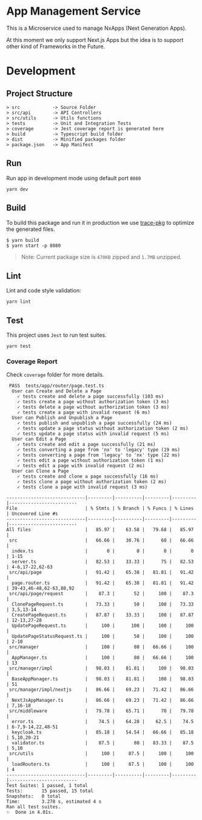 # App Management Service
This is a Microservice used to manage NxApps (Next Generation Apps).

At this moment we only support Next.js Apps but the idea is to support other kind of Frameworks in the Future.

# Development

## Project Structure
```
> src            -> Source Folder
> src/api        -> API Controllers
> src/utils      -> Utils functions
> tests          -> Unit and Integration Tests
> coverage       -> Jest coverage report is generated here
> build          -> Typescript build folder
> dist           -> Minified packages folder
> package.json   -> App Manifest
```

## Run
Run app in development mode using default port `8080`
```
yarn dev
```

## Build
To build this package and run it in production we use [trace-pkg](https://github.com/FormidableLabs/trace-pkg) to optimize the generated files.

```
$ yarn build
$ yarn start -p 8080
```

> Note: Current package size is `470KB` zipped and `1.7MB` unzipped.

## Lint
Lint and code style validation:

```
yarn lint
```

## Test
This project uses `Jest` to run test suites.

```
yarn test
```

### Coverage Report
Check `coverage` folder for more details.

```
 PASS  tests/app/router/page.test.ts
  User can Create and Delete a Page
    ✓ tests create and delete a page successfully (103 ms)
    ✓ tests create a page without authorization token (3 ms)
    ✓ tests delete a page without authorization token (3 ms)
    ✓ tests create a page with invalid request (6 ms)
  User can Publish and Unpublish a Page
    ✓ tests publish and unpublish a page successfully (24 ms)
    ✓ tests update a page status without authorization token (2 ms)
    ✓ tests update a page status with invalid request (5 ms)
  User can Edit a Page
    ✓ tests create and edit a page successfully (21 ms)
    ✓ tests converting a page from 'nx' to 'legacy' type (19 ms)
    ✓ tests converting a page from 'legacy' to 'nx' type (22 ms)
    ✓ tests edit a page without authorization token (1 ms)
    ✓ tests edit a page with invalid request (2 ms)
  User can Clone a Page
    ✓ tests create and clone a page successfully (16 ms)
    ✓ tests clone a page without authorization token (2 ms)
    ✓ tests clone a page with invalid request (3 ms)

-----------------------------|---------|----------|---------|---------|-------------------------
File                         | % Stmts | % Branch | % Funcs | % Lines | Uncovered Line #s
-----------------------------|---------|----------|---------|---------|-------------------------
All files                    |   85.97 |    63.58 |   79.68 |   85.97 |
 src                         |   66.66 |    30.76 |      60 |   66.66 |
  index.ts                   |       0 |        0 |       0 |       0 | 1-15
  server.ts                  |   82.53 |    33.33 |      75 |   82.53 | 4-6,17-22,62-63
 src/api/page                |   91.42 |    65.38 |   81.81 |   91.42 |
  page.router.ts             |   91.42 |    65.38 |   81.81 |   91.42 | 39-43,46-48,62-63,80,92
 src/api/page/request        |    87.3 |       52 |     100 |    87.3 |
  ClonePageRequest.ts        |   73.33 |       50 |     100 |   73.33 | 3,5,13-14
  CreatePageRequest.ts       |   87.87 |    33.33 |     100 |   87.87 | 12-13,27-28
  UpdatePageRequest.ts       |     100 |      100 |     100 |     100 |
  UpdatePageStatusRequest.ts |     100 |       50 |     100 |     100 | 2-10
 src/manager                 |     100 |       80 |   66.66 |     100 |
  AppManager.ts              |     100 |       80 |   66.66 |     100 | 13
 src/manager/impl            |   98.03 |    81.81 |     100 |   98.03 |
  BaseAppManager.ts          |   98.03 |    81.81 |     100 |   98.03 | 51
 src/manager/impl/nextjs     |   86.66 |    69.23 |   71.42 |   86.66 |
  NextJsAppManager.ts        |   86.66 |    69.23 |   71.42 |   86.66 | 7,16-18
 src/middleware              |   79.78 |    65.71 |      70 |   79.78 |
  error.ts                   |    74.5 |    64.28 |    62.5 |    74.5 | 6-7,9-14,22,48-51
  keycloak.ts                |   85.18 |    54.54 |   66.66 |   85.18 | 5,10,20-21
  validator.ts               |    87.5 |       80 |   83.33 |    87.5 | 5,10
 src/utils                   |     100 |     87.5 |     100 |     100 |
  loadRouters.ts             |     100 |     87.5 |     100 |     100 | 4
-----------------------------|---------|----------|---------|---------|-------------------------
Test Suites: 1 passed, 1 total
Tests:       15 passed, 15 total
Snapshots:   0 total
Time:        3.278 s, estimated 4 s
Ran all test suites.
✨  Done in 4.01s.
```
